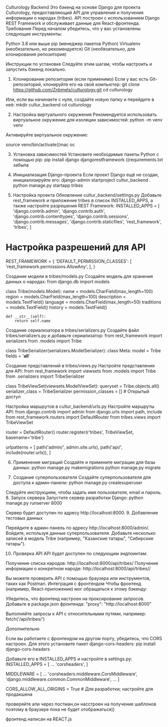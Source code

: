Culturology Backend
Это бэкенд на основе Django для проекта Culturology, предоставляющий API для управления и получения информации о народах (tribes). API построен с использованием Django REST Framework и обслуживает данные для React-фронтенда.
Требования
Перед началом убедитесь, что у вас установлены следующие инструменты:

Python 3.8 или выше
pip (менеджер пакетов Python)
Virtualenv (необязательно, но рекомендуется)
Git (необязательно, для клонирования репозитория)

Инструкции по установке
Следуйте этим шагам, чтобы настроить и запустить бэкенд локально.
1. Клонирование репозитория (если применимо)
Если у вас есть Git-репозиторий, клонируйте его на свой компьютер:
git clone https://github.com/Znbmels/culturology.git
cd culturology

Или, если вы начинаете с нуля, создайте новую папку и перейдите в неё:
mkdir cultur_backend
cd culturology

2. Настройка виртуального окружения
Рекомендуется использовать виртуальное окружение для изоляции зависимостей:
python -m venv venv

Активируйте виртуальное окружение:

source venv/bin/activate((mac ос






3. Установка зависимостей
Установите необходимые пакеты Python с помощью pip:
pip install django djangorestframework
((requirements.txt забыла 

4. Инициализация Django-проекта
Если проект Django ещё не создан, инициализируйте его:
django-admin startproject cultur_backend .
python manage.py startapp tribes

5. Настройка проекта
Обновление cultur_backend/settings.py
Добавьте rest_framework и приложение tribes в список INSTALLED_APPS, а также настройте разрешения REST Framework:
INSTALLED_APPS = [
    'django.contrib.admin',
    'django.contrib.auth',
    'django.contrib.contenttypes',
    'django.contrib.sessions',
    'django.contrib.messages',
    'django.contrib.staticfiles',
    'rest_framework',
    'tribes',
]

# Настройка разрешений для API
REST_FRAMEWORK = {
    'DEFAULT_PERMISSION_CLASSES': [
        'rest_framework.permissions.AllowAny',
    ],
}

Создание модели в tribes/models.py
Создайте модель для хранения данных о народах:
from django.db import models

class Tribe(models.Model):
    name = models.CharField(max_length=100)
    region = models.CharField(max_length=100)
    description = models.TextField()
    language = models.CharField(max_length=50)
    traditions = models.TextField()
    history = models.TextField()

    def __str__(self):
        return self.name

Создание сериализатора в tribes/serializers.py
Создайте файл tribes/serializers.py и добавьте сериализатор:
from rest_framework import serializers
from .models import Tribe

class TribeSerializer(serializers.ModelSerializer):
    class Meta:
        model = Tribe
        fields = '__all__'

Создание представлений в tribes/views.py
Настройте представления для API:
from rest_framework import viewsets
from .models import Tribe
from .serializers import TribeSerializer

class TribeViewSet(viewsets.ModelViewSet):
    queryset = Tribe.objects.all()
    serializer_class = TribeSerializer
    permission_classes = []  # Открытый доступ

Настройка маршрутов в cultur_backend/urls.py
Настройте маршруты API:
from django.contrib import admin
from django.urls import path, include
from rest_framework.routers import DefaultRouter
from tribes.views import TribeViewSet

router = DefaultRouter()
router.register(r'tribes', TribeViewSet, basename='tribe')

urlpatterns = [
    path('admin/', admin.site.urls),
    path('api/', include(router.urls)),
]

6. Применение миграций
Создайте и примените миграции для базы данных:
python manage.py makemigrations
python manage.py migrate

7. Создание суперпользователя
Создайте суперпользователя для доступа к админ-панели:
python manage.py createsuperuser

Следуйте инструкциям, чтобы задать имя пользователя, email и пароль.
8. Запуск сервера
Запустите сервер разработки Django:
python manage.py runserver 8000

Сервер будет доступен по адресу http://localhost:8000.
9. Добавление тестовых данных

Перейдите в админ-панель по адресу http://localhost:8000/admin/.
Войдите, используя данные суперпользователя.
Добавьте несколько записей в модель Tribe (например, "Казанские татары", "Сибирские татары").

10. Проверка API
API будет доступен по следующим эндпоинтам:

Получение списка народов: http://localhost:8000/api/tribes/
Получение информации о конкретном народе: http://localhost:8000/api/tribes/<id>/

Вы можете проверить API с помощью браузера или инструментов, таких как Postman.
Интеграция с фронтендом
Чтобы фронтенд (например, React-приложение) мог обращаться к этому бэкенду:

Убедитесь, что фронтенд настроен на проксирование запросов. Добавьте в package.json фронтенда:
"proxy": "http://localhost:8000"


Выполняйте запросы к API с относительными путями, например:
fetch('/api/tribes/')



Дополнительно

Если вы работаете с фронтендом на другом порту, убедитесь, что CORS настроен. Для этого установите пакет django-cors-headers:
pip install django-cors-headers

 Добавьте его в INSTALLED_APPS и настройте в settings.py:
INSTALLED_APPS = [
    ...
    'corsheaders',
]

MIDDLEWARE = [
    ...
    'corsheaders.middleware.CorsMiddleware',
    'django.middleware.common.CommonMiddleware',
    ...
]

CORS_ALLOW_ALL_ORIGINS = True  # Для разработки; настройте для продакшена

проверяйте апи через постман,он насстроен на получение шаблонов поэтому в браузере пока не будет отображаться))

фронтенд написан на REACT.js 
